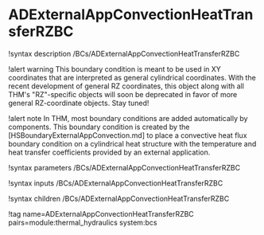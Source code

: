 # ADExternalAppConvectionHeatTransferRZBC

!syntax description /BCs/ADExternalAppConvectionHeatTransferRZBC

!alert warning
This boundary condition is meant to be used in XY coordinates that are interpreted as general cylindrical coordinates.
With the recent development of general RZ coordinates, this object along with all THM's "RZ"-specific
objects will soon be deprecated in favor of more general RZ-coordinate objects.
Stay tuned!

!alert note
In THM, most boundary conditions are added automatically by components. This boundary condition is created by the
[HSBoundaryExternalAppConvection.md] to place a convective heat flux boundary condition on a cylindrical heat structure with the
temperature and heat transfer coefficients provided by an external application.

!syntax parameters /BCs/ADExternalAppConvectionHeatTransferRZBC

!syntax inputs /BCs/ADExternalAppConvectionHeatTransferRZBC

!syntax children /BCs/ADExternalAppConvectionHeatTransferRZBC

!tag name=ADExternalAppConvectionHeatTransferRZBC pairs=module:thermal_hydraulics system:bcs
